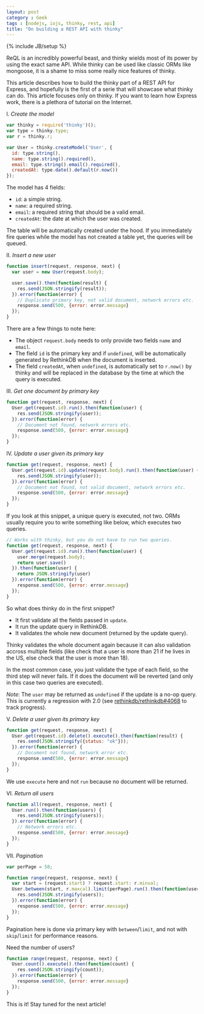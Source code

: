 ```yaml
---
layout: post
category : Geek
tags : [nodejs, iojs, thinky, rest, api]
title: "On building a REST API with thinky"
---
```

{% include JB/setup %}

ReQL is an incredibly powerful beast, and thinky wields most of its power
by using the exact same API. While thinky can be used like classic ORMs
like mongoose, it is a shame to miss some really nice features of thinky.

This article describes how to build the thinky part of a REST API for Express,
and hopefully is the first of a serie that will showcase what thinky can do. This
article focuses only on thinky. If you want to learn how Express work, there is a
plethora of tutorial on the Internet.


I. _Create the model_

```js
var thinky = require('thinky')();
var type = thinky.type;
var r = thinky.r;

var User = thinky.createModel('User', {
  id: type.string(),
  name: type.string().required(),
  email: type.string().email().required(),
  createdAt: type.date().default(r.now())
});
```

The model has 4 fields:

- `id`: a simple string.
- `name`: a required string.
- `email`: a required string that should be a valid email.
- `createdAt`: the date at which the user was created.

The table will be automatically created under the hood. If you immediately fire
queries while the model has not created a table yet, the queries will be queued.


II. _Insert a new user_

```js
function insert(request, response, next) {
  var user = new User(request.body);

  user.save().then(function(result) {
    res.send(JSON.stringify(result));
  }).error(function(error) {
    // Duplicate primary key, not valid document, network errors etc.
    response.send(500, {error: error.message}
  });
}
```

There are a few things to note here:

- The object `request.body` needs to only provide two fields `name` and `email`.
- The field `id` is the primary key and if `undefined`, will be automatically generated
by RethinkDB when the document is inserted.
- The field `createdAt`, when `undefined`, is automatically set to `r.now()` by thinky
and will be replaced in the database by the time at which the query is executed.

III. _Get one document by primary key_

```js
function get(request, response, next) {
  User.get(request.id).run().then(function(user) {
    res.send(JSON.stringify(user));
  }).error(function(error) {
    // Document not found, network errors etc.
    response.send(500, {error: error.message}
  });
}
```

IV. _Update a user given its primary key_

```js
function get(request, response, next) {
  User.get(request.id).update(request.body).run().then(function(user) {
    res.send(JSON.stringify(user));
  }).error(function(error) {
    // Document not found, not valid document, network errors etc.
    response.send(500, {error: error.message}
  });
}
```

If you look at this snippet, a unique query is executed, not two. ORMs usually
require you to write something like below, which executes two queries.

```js
// Works with thinky, but you do not have to run two queries.
function get(request, response, next) {
  User.get(request.id).run().then(function(user) {
    user.merge(request.body);
    return user.save()
  }).then(function(user) {
    return JSON.stringify(user)
  }).error(function(error) {
    response.send(500, {error: error.message}
  });
}
```

So what does thinky do in the first snippet?

- It first validate all the fields passed in `update`.
- It run the update query in RethinkDB.
- It validates the whole new document (returned by the update query).

Thinky validates the whole document again because it can also validation accross multiple fields
(like check that a user is more than 21 if he lives in the US, else check
that the user is more than 18).

In the most common case, you just validate the type of each field, so the third step
will never fails. If it does the document will be reverted (and only in this case
two queries are executed).


_Note_: The `user` may be returned as `undefined` if the update is a no-op query. This
is currently a regression with 2.0 (see [rethinkdb/rethinkdb#4068](https://github.com/rethinkdb/rethinkdb/issues/4068)
to track progress).


V. _Delete a user given its primary key_

```js
function get(request, response, next) {
  User.get(request.id).delete().execute().then(function(result) {
    res.send(JSON.stringify({status: "ok"}));
  }).error(function(error) {
    // Document not found, network error etc.
    response.send(500, {error: error.message}
  });
}
```

We use `execute` here and not `run` because no document will be returned.

VI. _Return all users_

```js
function all(request, response, next) {
  User.run().then(function(users) {
    res.send(JSON.stringify(users));
  }).error(function(error) {
    // Network errors etc.
    response.send(500, {error: error.message}
  });
}
```

VII. _Pagination_

```js
var perPage = 50;

function range(request, response, next) {
  var start = (request.start) ? request.start: r.minval;
  User.between(start, r.maxcal).limit(perPage).run().then(function(users) {
    res.send(JSON.stringify(users));
  }).error(function(error) {
    response.send(500, {error: error.message}
  });
}
```

Pagination here is done via primary key with `between`/`limit`,
and not with `skip`/`limit` for performance reasons.


Need the number of users?

```js
function range(request, response, next) {
  User.count().execute().then(function(count) {
    res.send(JSON.stringify(count));
  }).error(function(error) {
    response.send(500, {error: error.message}
  });
}
```

This is it! Stay tuned for the next article!
